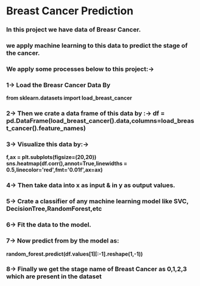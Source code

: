 # Breast Cancer Prediction


### In this project we have data of Breasr Cancer.

### we apply machine learning to this data to predict the stage of the cancer.

### We apply some processes below to this project:->

### 1-> Load the Breasr Cancer Data By 
**from sklearn.datasets import load_breast_cancer**

### 2-> Then we crate a data frame of this data by :-> **df = pd.DataFrame(load_breast_cancer().data,columns=load_breast_cancer().feature_names)**

### 3-> Visualize this data by:-> 
**f,ax = plt.subplots(figsize=(20,20))
sns.heatmap(df.corr(),annot=True,linewidths = 0.5,linecolor='red',fmt='0.01f',ax=ax)**

### 4-> Then take data into x as input & in y as output values.

### 5-> Crate a classifier of any machine learning model like SVC, DecisionTree,RandomForest,etc 

### 6-> Fit the data to the model.

### 7-> Now predict from by the model as:
**random_forest.predict(df.values[1][:-1].reshape(1,-1))**

### 8-> Finally we get the stage name of Breast Cancer as 0,1,2,3 which are present in the dataset 